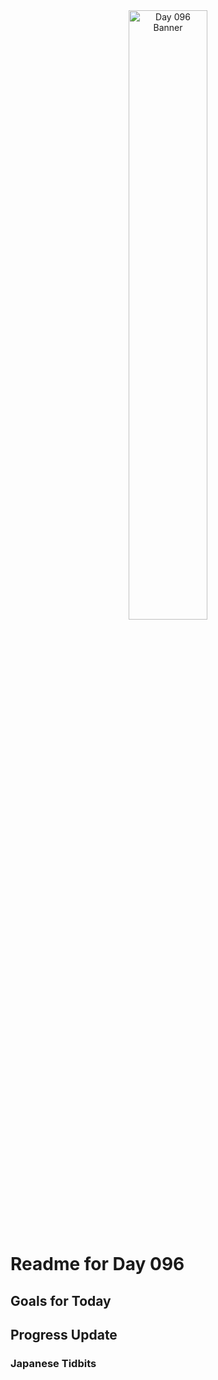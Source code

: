 <div align="center">
 <img src="../..Images/image_096.jpg" alt="Day 096 Banner" width="50%">
</div>

# Readme for Day 096

## Goals for Today

## Progress Update

### Japanese Tidbits

